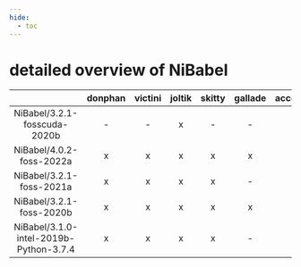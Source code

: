 ```yaml
---
hide:
  - toc
---
```


detailed overview of NiBabel
============================

| |donphan|victini|joltik|skitty|gallade|accelgor|swalot|doduo|
| :---: | :---: | :---: | :---: | :---: | :---: | :---: | :---: | :---: |
|NiBabel/3.2.1-fosscuda-2020b|-|-|x|-|-|x|-|-|
|NiBabel/4.0.2-foss-2022a|x|x|x|x|x|x|x|x|
|NiBabel/3.2.1-foss-2021a|x|x|x|x|-|x|x|x|
|NiBabel/3.2.1-foss-2020b|x|x|x|x|x|-|x|x|
|NiBabel/3.1.0-intel-2019b-Python-3.7.4|x|x|x|x|-|-|-|x|
